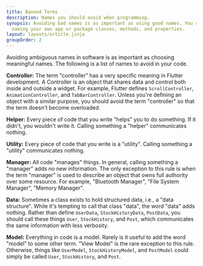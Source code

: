 ```yaml
---
title: Banned Terms
description: Names you should avoid when programming.
synopsis: Avoiding bad names is as important as using good names. You should avoid these terms when 
  naming your own app or package classes, methods, and properties.
layout: layouts/article.jinja
groupOrder: 2
---
```

Avoiding ambiguous names in software is as important as choosing meaningful names. The following
is a list of names to avoid in your code.

**Controller:** The term "controller" has a very specific meaning in Flutter development. A
Controller is an object that shares data and control both inside and outside a widget. For example,
Flutter defines `ScrollController`, `AnimationController`, and `TabBarController`. Unless you're
defining an object with a similar purpose, you should avoid the term "controller" so that the term
doesn't become overloaded.

**Helper:** Every piece of code that you write "helps" you to do something. If it didn't, you wouldn't
write it. Calling something a "helper" communicates nothing.

**Utility:** Every piece of code that you write is a "utility". Calling something a "utility"
communicates nothing.

**Manager:** All code "manages" things. In general, calling something a "manager" adds no new
information. The only exception to this rule is when the term "manager" is used to describe an
object that owns full authority over some resource. For example, "Bluetooth Manager", "File
System Manager", "Memory Manager".

**Data:** Sometimes a class exists to hold structured data, i.e., a "data structure". While it's
tempting to call that class "data", the word "data" adds nothing. Rather than define `UserData`,
`StockHistoryData`, `PostData`, you should call these things `User`, `StockHistory`, and `Post`,
which communicates the same information with less verbosity.

**Model:** Everything in code is a model. Rarely is it useful to add the word "model" to some
other term. "View Model" is the rare exception to this rule. Otherwise, things like `UserModel`,
`StockHistoryModel`, and `PostModel` could simply be called `User`, `StockHistory`, and `Post`.

